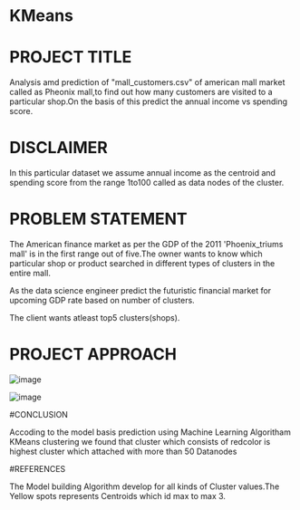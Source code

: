# KMeans
# PROJECT TITLE

Analysis amd prediction of "mall_customers.csv" of american mall market called as Pheonix mall,to find out how many customers are visited to a particular shop.On the basis of this predict the annual income vs spending score.

# DISCLAIMER

In this particular dataset we assume annual income as the centroid and spending score from the range 1to100 called as data nodes of the cluster.

# PROBLEM STATEMENT

The American finance market as per the GDP of the 2011 'Phoenix_triums mall' is in the first range out of five.The owner wants to know which particular shop or product searched in different types of clusters in the entire mall.

As the data science engineer predict the futuristic financial market for upcoming GDP rate based on number of clusters.

The client wants atleast top5 clusters(shops).

# PROJECT APPROACH

![image](https://github.com/PrashanthReddy2002/KMeans/assets/143176744/90b7ec24-2961-479d-8222-adccf71b7576)

![image](https://github.com/PrashanthReddy2002/KMeans/assets/143176744/c8ab9558-0cf8-4862-b4e6-054a3ef50d4a)

#CONCLUSION

Accoding to the model basis prediction using Machine Learning Algoritham KMeans clustering we found that cluster which consists of redcolor is highest cluster which attached with more than 50 Datanodes

#REFERENCES

The Model building Algorithm develop for all kinds of Cluster values.The Yellow spots represents Centroids which id max to max 3.



